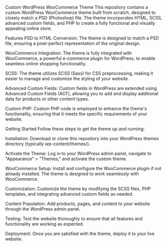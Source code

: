 Custom WordPress WooCommerce Theme
This repository contains a custom WordPress WooCommerce theme built from scratch, designed to closely match a PSD (Photoshop) file. The theme incorporates HTML, SCSS, advanced custom fields, and PHP to create a fully functional and visually appealing online store.

Features
PSD to HTML Conversion: The theme is designed to match a PSD file, ensuring a pixel-perfect representation of the original design.

WooCommerce Integration: The theme is fully integrated with WooCommerce, a powerful e-commerce plugin for WordPress, to enable seamless online shopping functionality.

SCSS: The theme utilizes SCSS (Sass) for CSS preprocessing, making it easier to manage and customize the styling of your website.

Advanced Custom Fields: Custom fields in WordPress are extended using Advanced Custom Fields (ACF), allowing you to add and display additional data for products or other content types.

Custom PHP: Custom PHP code is employed to enhance the theme's functionality, ensuring that it meets the specific requirements of your website.

Getting Started
Follow these steps to get the theme up and running:

Installation: Download or clone this repository into your WordPress themes directory (typically wp-content/themes/).

Activate the Theme: Log in to your WordPress admin panel, navigate to "Appearance" > "Themes," and activate the custom theme.

WooCommerce Setup: Install and configure the WooCommerce plugin if not already installed. The theme is designed to work seamlessly with WooCommerce.

Customization: Customize the theme by modifying the SCSS files, PHP templates, and integrating advanced custom fields as needed.

Content Population: Add products, pages, and content to your website through the WordPress admin panel.

Testing: Test the website thoroughly to ensure that all features and functionality are working as expected.

Deployment: Once you are satisfied with the theme, deploy it to your live website.

